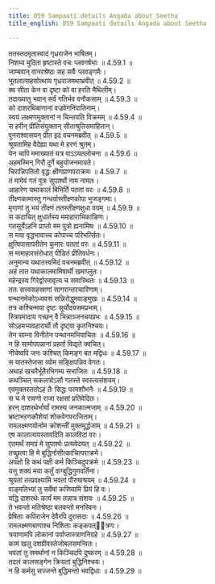 ```yaml
---
title: 059 Sampaati details Angada about Seetha
title_english: 059 Sampaati details Angada about Seetha

---
```

<div class="audioEmbed"  caption="श्रीराम-हरिसीताराममूर्ति-घनपाठिभ्यां वचनम्" src="https://archive.org/download/Ramayana-recitation-Sriram-harisItArAmamUrti-Ghanapaati-v2/Kanda_4/Kanda_4_KSK-059-Sampaati_details_Angada_about_Seetha.mp3"></div>

  
ततस्तदमृतास्वादं गृध्रराजेन भाषितम्।  
निशम्य मुदिता हृष्टास्ते वचः प्लवगर्षभाः ॥ 4.59.1 ॥   
जाम्बवान् वानरश्रेष्ठः सह सर्वैः प्लवङ्गमैः।  
भूतलात्सहसोत्थाय गृध्रराजमथाभ्रवीत् ॥ 4.59.2 ॥   
क्व सीता केन वा दृष्टा को वा हरति मैथिलीम्।  
तदाख्यातु भवान् सर्वं गतिर्भव वनौकसाम् ॥ 4.59.3 ॥   
को दाशरथिबाणानां वज्रवेगनिपातिनाम्।  
स्वयं लक्ष्मणमुक्तानां न चिन्तयति विक्रमम् ॥ 4.59.4 ॥   
स हरीन् प्रीतिसंयुक्तान् सीताश्रुतिसमाहितान्।  
पुनराश्वासयन् प्रीत इदं वचनमब्रवीत् ॥ 4.59.5 ॥   
श्रूयतामिह वैदेह्या यथा मे हरणं श्रुतम्।  
येन चापि ममाख्यातं यत्र वाऽऽयतलोचना ॥ 4.59.6 ॥   
अहमस्मिन् गिरौ दुर्गे बहुयोजनमायते।  
चिरान्निपतितो वृद्धः क्षीणप्राणपराक्रमः ॥ 4.59.7 ॥   
तं मामेवं गतं पुत्रः सुपार्श्वो नाम नामतः।  
आहारेण यथाकालं बिभिर्ति पततां वरः ॥ 4.59.8 ॥   
तीक्ष्णकामास्तु गन्धर्वास्तीक्ष्णकोपा भुजङ्गमाः।  
मृगाणां तु भयं तीक्ष्णं ततस्तीक्ष्णक्षुधा वयम् ॥ 4.59.9 ॥   
स कदाचित् क्षुधार्तस्य ममाहाराभिकाङिणः।  
गतसूर्येऽहनि प्राप्तो मम पुत्रो ह्यनामिषः ॥ 4.59.10 ॥   
स मया वृद्धभावाच्च कोपाच्च परिभर्त्सितः।  
क्षुत्पिपासापरीतेन कुमारः पततां वरः ॥ 4.59.11 ॥   
स मामाहारसंरोधात् पीडितं प्रीतिवर्धनः।  
अनुमान्य यथातत्त्वमिदं वचनमब्रवीत् ॥ 4.59.12 ॥   
अहं तात यथाकालमामिषार्थी खमाप्लुतः।  
महेन्द्रस्य गिरेर्द्वारमावृत्य च समास्थितः ॥ 4.59.13 ॥   
ततः सत्त्वसहस्राणां सागरान्तरचारिणाम्।  
पन्थानमेकोऽध्यवसं सन्निरोद्धुमवाङ्मुखः ॥ 4.59.14 ॥   
तत्र कश्चिन्मया दृष्टः सूर्योदयसमप्रभाम्।  
स्त्रियमादाय गच्छन् वै भिन्नाञ्जनचयप्रभः ॥ 4.59.15 ॥   
सोऽहमभ्यवहारार्थी तौ दृष्ट्वा कृतनिश्चयः।  
तेन साम्ना विनीतेन पन्थानमभियाचितः ॥ 4.59.16 ॥   
न हि सामोपपन्नानां प्रहर्ता विद्यते क्वचित्।  
नीचेष्वपि जनः कश्चित् किमङ्ग बत मद्विधः ॥ 4.59.17 ॥   
स यातस्तेजसा व्योम सङ्क्षिपन्निव वेगतः।  
अथाहं खचरैर्भूतैरभिगम्य सभाजितः ॥ 4.59.18 ॥   
कथञ्चित् सकलत्रोऽसौ गतस्ते स्वस्त्यसंशयम्।  
एवमुक्तस्ततोऽहं तैः सिद्धः परमशौभनैः ॥ 4.59.19 ॥   
स च मे रावणो राजा रक्षसां प्रतिवेदितः।  
हरन् दाशरथेर्भार्यां रामस्य जनकात्मजाम् ॥ 4.59.20 ॥   
भ्रष्टाभऱणकौशेयां शोकवेगपराजिताम्।  
रामलक्ष्मणयोर्नाम क्रोशन्तीं मुक्तमूर्द्धजाम् ॥ 4.59.21 ॥   
एष कालात्ययस्तावदिति कालविदां वरः।  
एतमर्थं समग्रं मे सुपार्श्वः प्रत्यवेदयत् ॥ 4.59.22 ॥   
तच्छ्रुत्वा हि मे बुद्धिर्नासीत्काचित्पराक्रमे।  
अपक्षो हि कथं पक्षी कर्म किञ्चिदुपक्रमे ॥ 4.59.23 ॥   
यत्तु शक्यं मया कर्तुं वाग्बुद्धिगुणवर्तिना।  
श्रूयतां तत्प्रवक्ष्यामि भवतां पौरुषाश्रयम् ॥ 4.59.24 ॥   
वाङ्मतिभ्यां तु सर्वेषां करिष्यामि प्रियं हि वः।  
यद्धि दाशरथेः कार्यं मम तन्नात्र संशयः ॥ 4.59.25 ॥   
ते भवन्तो मतिश्रेष्ठा बलवन्तो मनस्विनः।  
प्रेषिताः कपिराजेन देवैरपि दुरासदाः ॥ 4.59.26 ॥   
रामलक्ष्मणबाणाश्च निशिताः कङ्कपत्ित्रणः।  
त्रयाणामपि लोकानां पर्याप्तास्त्राणनिग्रहे ॥ 4.59.27 ॥   
कामं खलु दशग्रीवस्तेजोबलसमन्वितः।  
भवतां तु समर्थानां न किञ्चिदपि दुष्करम् ॥ 4.59.28 ॥   
तदलं कालसङ्गेन क्रियतां बुद्धिनिश्चयः।  
न हि कर्मसु सज्जन्ते बुद्धिमन्तो भवद्विधाः ॥ 4.59.29 ॥   